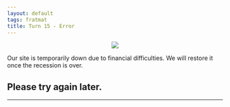 ```yaml
---
layout: default
tags: fratmat
title: Turn 15 - Error
---
```



<p style="text-align:center"><img src = "../../../assets/images/Turn_15_Fratmat_Image_1.png" id="container-image"></p>

<p class="text-center">Our site is temporarily down due to financial difficulties. We will restore it once the recession is over.</p>

<h2 class="text-center ">Please try again later.</h2>

<hr>